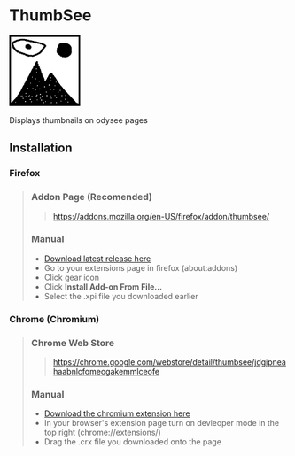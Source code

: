 # ThumbSee
![ThumbSee Logo](./icon.png)

Displays thumbnails on odysee pages

## Installation
### Firefox
> ### Addon Page (Recomended)
> > https://addons.mozilla.org/en-US/firefox/addon/thumbsee/
> 
> ### Manual
> - [Download latest release here](https://github.com/treevar/ThumbSee/releases/tag/firefox)
> - Go to your extensions page in firefox (about:addons)
> - Click gear icon
> - Click **Install Add-on From File...**
> - Select the .xpi file you downloaded earlier
> 
### Chrome (Chromium)
> ### Chrome Web Store
> > https://chrome.google.com/webstore/detail/thumbsee/jdgipneahaabnlcfomeogakemmlceofe
> ### Manual
> - [Download the chromium extension here](https://github.com/treevar/ThumbSee/releases/tag/chrome)
> - In your browser's extension page turn on devleoper mode in the top right (chrome://extensions/)
> - Drag the .crx file you downloaded onto the page
>
